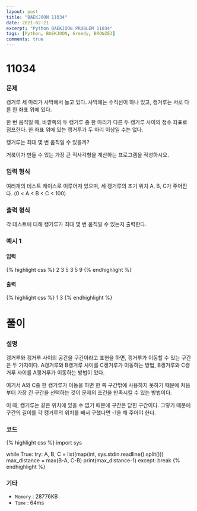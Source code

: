 ```yaml
---
layout: post
title: "BAEKJOON 11034"
date: 2021-02-21
excerpt: "Python BAEKJOON PROBLEM 11034"
tags: [Python, BAEKJOON, Greedy, BRONZE3]
comments: true
---
```


# 11034

### 문제
캥거루 세 마리가 사막에서 놀고 있다. 사막에는 수직선이 하나 있고, 캥거루는 서로 다른 한 좌표 위에 있다.

한 번 움직일 때, 바깥쪽의 두 캥거루 중 한 마리가 다른 두 캥거루 사이의 정수 좌표로 점프한다. 한 좌표 위에 있는 캥거루가 두 마리 이상일 수는 없다.

캥거루는 최대 몇 번 움직일 수 있을까?

거북이가 만들 수 있는 가장 큰 직사각형을 계산하는 프로그램을 작성하시오.

### 입력 형식
여러개의 테스트 케이스로 이루어져 있으며, 세 캥거루의 초기 위치 A, B, C가 주어진다. (0 < A < B < C < 100)

### 출력 형식
각 테스트에 대해 캥거루가 최대 몇 번 움직일 수 있는지 출력한다.

### 예시 1
#### 입력
{% highlight css %}
2 3 5
3 5 9
{% endhighlight %}
#### 출력
{% highlight css %}
1
3
{% endhighlight %}

# 풀이

### 설명
캥거루와 캥거루 사이의 공간을 구간이라고 표현을 하면, 캥거루가 이동할 수 있는 구간은 두 가지이다. A캥거루와 B캥거루 사이를 C캥거루가 이동하는 방법, B캥거루와 C캥거루 사이를 A캥거루가 이동하는 방법이 있다. 

여기서 A와 C중 한 캥거루가 이동을 하면 한 쪽 구간밖에 사용하지 못하기 때문에 처음부터 가장 긴 구간을 선택하는 것이 문제의 조건을 만족시킬 수 있는 방법이다. 

이 때, 캥거루는 같은 위치에 있을 수 없기 때문에 구간은 닫힌 구간이다. 그렇기 때문에 구간의 길이를 각 캥거루의 위치를 빼서 구했다면 -1을 해 주어야 한다.

### 코드
{% highlight css %}
import sys

while True:
	try:
		A, B, C = list(map(int, sys.stdin.readline().split()))
		max_distance = max(B-A, C-B)
		print(max_distance-1)
	except:
		break
{% endhighlight %}

### 기타
- `Memory` : 28776KB
- `Time` : 64ms